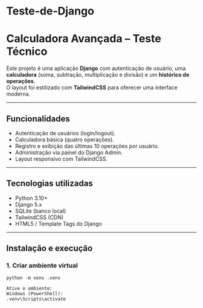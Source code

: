 # Teste-de-Django
# Calculadora Avançada – Teste Técnico

Este projeto é uma aplicação **Django** com autenticação de usuário, uma **calculadora** (soma, subtração, multiplicação e divisão) e um **histórico de operações**.  
O layout foi estilizado com **TailwindCSS** para oferecer uma interface moderna.

---

## **Funcionalidades**
- Autenticação de usuários (login/logout).
- Calculadora básica (quatro operações).
- Registro e exibição das últimas 10 operações por usuário.
- Administração via painel do Django Admin.
- Layout responsivo com TailwindCSS.

---

## **Tecnologias utilizadas**
- Python 3.10+
- Django 5.x
- SQLite (banco local)
- TailwindCSS (CDN)
- HTML5 / Template Tags do Django

---

## **Instalação e execução**

### **1. Criar ambiente virtual**
```Terminal
python -m venv .venv

Ative o ambiente:
Windows (PowerShell):
.venv\Scripts\activate

